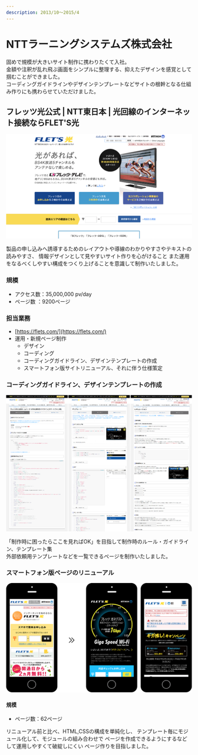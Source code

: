 ```yaml
---
description: 2013/10～2015/4
---
```


# NTTラーニングシステムズ株式会社

固めで規模が大きいサイト制作に携わりたくて入社。  
金額や注釈が乱れ飛ぶ画面をシンプルに整理する、抑えたデザインを感覚として掴むことができました。  
コーディングガイドラインやデザインテンプレートなどサイトの根幹となる仕組み作りにも携わらせていただけました。

## フレッツ光公式 \| NTT東日本 \| 光回線のインターネット接続ならFLET'S光

![&#x30D5;&#x30EC;&#x30C3;&#x30C4;&#x5149;&#x516C;&#x5F0F; \| NTT&#x6771;&#x65E5;&#x672C; \| &#x5149;&#x56DE;&#x7DDA;&#x306E;&#x30A4;&#x30F3;&#x30BF;&#x30FC;&#x30CD;&#x30C3;&#x30C8;&#x63A5;&#x7D9A;&#x306A;&#x3089;FLET&apos;S&#x5149;](../.gitbook/assets/image%20%2823%29%20%281%29.png)

製品の申し込みへ誘導するためのレイアウトや導線のわかりやすさやテキストの読みやすさ、 情報デザインとして見やすいサイト作りを心がけること また運用をなるべくしやすい構成をつくり上げることを意識して制作いたしました。

### 規模

* アクセス数：35,000,000 pv/day
* ページ数 ：9200ページ

### 担当業務

* [https://flets.com/](https://flets.com/)
* 運用・新規ページ制作
  * デザイン
  * コーディング
  * コーディングガイドライン、デザインテンプレートの作成
  * スマートフォン版サイトリニューアル、それに伴う仕様策定

### コーディングガイドライン、デザインテンプレートの作成

![&#x30B3;&#x30FC;&#x30C7;&#x30A3;&#x30F3;&#x30B0;&#x30AC;&#x30A4;&#x30C9;&#x30E9;&#x30A4;&#x30F3;&#x3001;&#x30C7;&#x30B6;&#x30A4;&#x30F3;&#x30C6;&#x30F3;&#x30D7;&#x30EC;&#x30FC;&#x30C8;](../.gitbook/assets/image%20%2828%29.png)

「制作時に困ったらここを見ればOK」を目指して制作時のルール・ガイドライン、テンプレート集  
外部依頼用テンプレートなどを一覧できるページを制作いたしました。

### スマートフォン版ページのリニューアル

![&#x30B9;&#x30DE;&#x30FC;&#x30C8;&#x30D5;&#x30A9;&#x30F3;&#x7248;&#x30DA;&#x30FC;&#x30B8;&#x306E;&#x30EA;&#x30CB;&#x30E5;&#x30FC;&#x30A2;&#x30EB;](../.gitbook/assets/image%20%2823%29.png)

#### 規模

* ページ数：62ページ

リニューアル前と比べ、HTML,CSSの構成を単純化し、 テンプレート毎にモジュール化して、モジュールの組み合わせで ページを作成できるようにするなどして運用しやすくて破綻しにくい ページ作りを目指しました。





